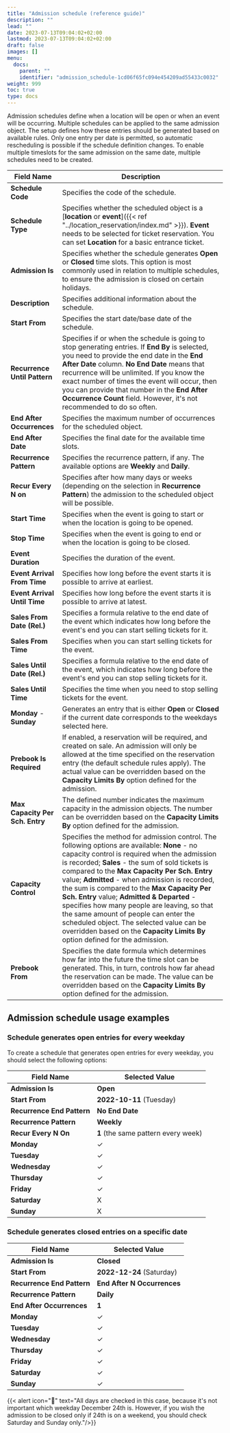 ```yaml
---
title: "Admission schedule (reference guide)"
description: ""
lead: ""
date: 2023-07-13T09:04:02+02:00
lastmod: 2023-07-13T09:04:02+02:00
draft: false
images: []
menu:
  docs:
    parent: ""
    identifier: "admission_schedule-1cd06f65fc094e454209ad55433c0032"
weight: 999
toc: true
type: docs
---
```


Admission schedules define when a location will be open or when an event will be occurring. Multiple schedules can be applied to the same admission object. The setup defines how these entries should be generated based on available rules. Only one entry per date is permitted, so automatic rescheduling is possible if the schedule definition changes. To enable multiple timeslots for the same admission on the same date, multiple schedules need to be created.    


| Field Name      | Description |
| ----------- | ----------- |
| **Schedule Code** | Specifies the code of the schedule. | 
| **Schedule Type** | Specifies whether the scheduled object is a [**location** or **event**]({{< ref "../location_reservation/index.md" >}}). **Event** needs to be selected for ticket reservation. You can set **Location** for a basic entrance ticket. | 
| **Admission Is** | Specifies whether the schedule generates **Open** or **Closed** time slots. This option is most commonly used in relation to multiple schedules, to ensure the admission is closed on certain holidays. |
| **Description** | Specifies additional information about the schedule. |
| **Start From** | Specifies the start date/base date of the schedule. |
| **Recurrence Until Pattern** | Specifies if or when the schedule is going to stop generating entries. If **End By** is selected, you need to provide the end date in the **End After Date** column. **No End Date** means that recurrence will be unlimited. If you know the exact number of times the event will occur, then you can provide that number in the **End After Occurrence Count** field. However, it's not recommended to do so often. |
| **End After Occurrences** | Specifies the maximum number of occurrences for the scheduled object. |
| **End After Date** | Specifies the final date for the available time slots. |
| **Recurrence Pattern** | Specifies the recurrence pattern, if any. The available options are **Weekly** and **Daily**. |
| **Recur Every N on** | Specifies after how many days or weeks (depending on the selection in **Recurrence Pattern**) the admission to the scheduled object will be possible. |
| **Start Time** | Specifies when the event is going to start or when the location is going to be opened. |
| **Stop Time** | Specifies when the event is going to end or when the location is going to be closed. | 
| **Event Duration** | Specifies the duration of the event. |
| **Event Arrival From Time** | Specifies how long before the event starts it is possible to arrive at earliest. |
| **Event Arrival Until Time** | Specifies how long before the event starts it is possible to arrive at latest. | 
| **Sales From Date (Rel.)** | Specifies a formula relative to the end date of the event which indicates how long before the event's end you can start selling tickets for it. |
| **Sales From Time** | Specifies when you can start selling tickets for the event. | 
| **Sales Until Date (Rel.)** | Specifies a formula relative to the end date of the event, which indicates how long before the event's end you can stop selling tickets for it. |
| **Sales Until Time** | Specifies the time when you need to stop selling tickets for the event. |
| **Monday** - **Sunday** | Generates an entry that is either **Open** or **Closed** if the current date corresponds to the weekdays selected here. |
| **Prebook Is Required** | If enabled, a reservation will be required, and created on sale. An admission will only be allowed at the time specified on the reservation entry (the default schedule rules apply). The actual value can be overridden based on the **Capacity Limits By** option defined for the admission. |
| **Max Capacity Per Sch. Entry** | The defined number indicates the maximum capacity in the admission objects. The number can be overridden based on the **Capacity Limits By** option defined for the admission. |
| **Capacity Control** | Specifies the method for admission control. The following options are available: **None** - no capacity control is required when the admission is recorded; **Sales** - the sum of sold tickets is compared to the **Max Capacity Per Sch. Entry** value; **Admitted** - when admission is recorded, the sum is compared to the **Max Capacity Per Sch. Entry** value; **Admitted & Departed** - specifies how many people are leaving, so that the same amount of people can enter the scheduled object. The selected value can be overridden based on the **Capacity Limits By** option defined for the admission. |
| **Prebook From** | Specifies the date formula which determines how far into the future the time slot can be generated. This, in turn, controls how far ahead the reservation can be made. The value can be overridden based on the **Capacity Limits By** option defined for the admission. |

## Admission schedule usage examples

### Schedule generates open entries for every weekday

To create a schedule that generates open entries for every weekday, you should select the following options:


| Field Name      | Selected Value |
| ----------- | ----------- |
| **Admission Is** | **Open** |
| **Start From** | **2022-10-11** (Tuesday) |
| **Recurrence End Pattern** | **No End Date** |
| **Recurrence Pattern** | **Weekly** |
| **Recur Every N On** | **1** (the same pattern every week) |
| **Monday** | ✓ |
| **Tuesday** | ✓ |
| **Wednesday** | ✓ |
| **Thursday** | ✓ |
| **Friday** | ✓ |
| **Saturday** | X |
| **Sunday** | X |

### Schedule generates closed entries on a specific date

| Field Name      | Selected Value |
| ----------- | ----------- |
| **Admission Is** | **Closed** |
| **Start From** | **2022-12-24** (Saturday) |
| **Recurrence End Pattern** | **End After N Occurrences** |
| **Recurrence Pattern** | **Daily** |
| **End After Occurrences** | **1** |
| **Monday** | ✓ |
| **Tuesday** | ✓ |
| **Wednesday** | ✓ |
| **Thursday** | ✓ |
| **Friday** | ✓ |
| **Saturday** | ✓ |
| **Sunday** | ✓ |


{{< alert icon="📝" text="All days are checked in this case, because it's not important which weekday December 24th is. However, if you wish the admission to be closed only if 24th is on a weekend, you should check Saturday and Sunday only."/>}}
